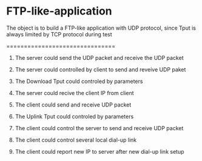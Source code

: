 # FTP-like-application
The object is to build a FTP-like application with UDP protocol, since Tput is always limited by TCP protocol during test

===============================
1. The server could send the UDP packet and receive the UDP packet
2. The server could controlled by client to send and reveive UDP paket
3. The Download Tput could controled by parameters
4. The server could recive the client IP from client


1. The client could send and receive UDP packet
2. The Uplink Tput could controled by parameters
3. The client could control the server to send and receive UDP packet
4. The client could control several local dial-up link
5. The client could report new IP to server after new dial-up link setup

